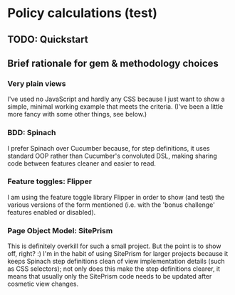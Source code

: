 # Policy calculations (test)

## TODO: Quickstart

## Brief rationale for gem & methodology choices

### Very plain views
I've used no JavaScript and hardly any CSS because I just want to show a simple,
minimal working example that meets the criteria. (I've been a little more fancy
with some other things, see below.)

### BDD: Spinach
I prefer Spinach over Cucumber because, for step definitions, it uses standard
OOP rather than Cucumber's convoluted DSL, making sharing code between
features cleaner and easier to read.

### Feature toggles: Flipper
I am using the feature toggle library Flipper in order to show (and test) the
various versions of the form mentioned (i.e. with the 'bonus challenge' features
enabled or disabled).

### Page Object Model: SitePrism
This is definitely overkill for such a small project. But the point is to show
off, right? :) I'm in the habit of using SitePrism for larger projects because
it keeps Spinach step definitions clean of view implementation details (such as
CSS selectors); not only does this make the step definitions clearer, it means
that usually only the SitePrism code needs to be updated after cosmetic view
changes.
